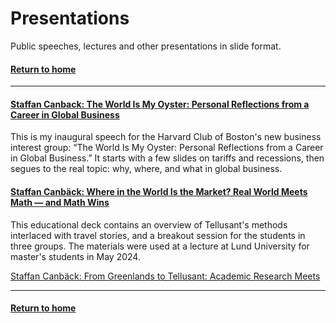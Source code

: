 # Presentations
Public speeches, lectures and other presentations in slide format.    

#### [Return to home](../index.md)   

---
#### [Staffan Canback: The World Is My Oyster: Personal Reflections from a Career in Global Business](S.Canback-Harvard-Club-Boston-Speech.pdf)  
This is my inaugural speech for the Harvard Club of Boston's new business interest group: “The World Is My Oyster: Personal Reflections from a Career in Global Business.” It starts with a few slides on tariffs and recessions, then segues to the real topic: why, where, and what in global business.

#### [Staffan Canbäck: Where in the World Is the Market? Real World Meets Math — and Math Wins](S.Canback-Harvard-Club-Boston-Speech.pdf)  
This educational deck contains an overview of Tellusant's methods interlaced with travel stories, and a breakout session for the students in three groups. The materials were used at a lecture at Lund University for master's students in May 2024.

[Staffan Canbäck: From Greenlands to Tellusant: Academic Research Meets](S.Canback-Greenlands-Tellusant.pdf)

---

#### [Return to home](../index.md)  

